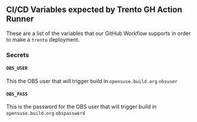 ## CI/CD Variables expected by Trento GH Action Runner

These are a list of the variables that our GitHub Workflow supports in order
to make a `trento` deployment.

### Secrets

#### `OBS_USER`
This the OBS user that will trigger build in `opensuse.build.org`
`obsuser`

#### `OBS_PASS`
This is the password for the OBS user that will trigger build in `opensuse.build.org`
`obspassword`
